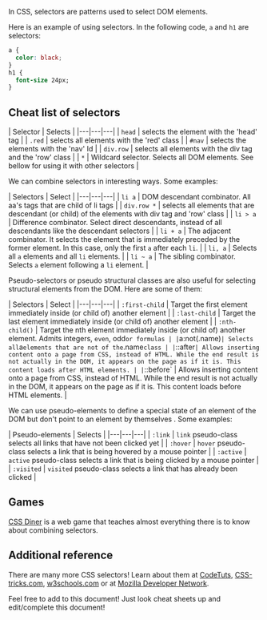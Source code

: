 In CSS, selectors are patterns used to select DOM elements.

Here is an example of using selectors. In the following code, `a` and `h1` are selectors:

```css
a {
  color: black;
}
h1 {
  font-size 24px;
}
```

## Cheat list of selectors
| Selector | Selects |
|---|---|---|
| `head` | selects the element with the 'head' tag |
| `.red` | selects all elements with the 'red' class |
| `#nav` | selects the elements with the 'nav' Id |
| `div.row` | selects all elements with the div tag and the 'row' class |
| `*` | Wildcard selector. Selects all DOM elements. See bellow for using it with other selectors |

We can combine selectors in interesting ways. Some examples:

| Selectors | Select |
|---|---|---|
| `li a` | DOM descendant combinator. All aa's tags that are child of li tags |
| `div.row *` | selects all elements that are descendant (or child) of the elements with div tag and 'row' class |
| `li > a` | Difference combinator. Select direct descendants, instead of all descendants like the descendant selectors |
| `li + a` | The adjacent combinator. It selects the element that is immediately preceded by the former element. In this case, only the first `a` after each `li`. |
| `li, a` | Selects all `a` elements and all `li` elements. |
| `li ~ a` | The sibling combinator. Selects `a` element following a `li` element. |

Pseudo-selectors or pseudo structural classes are also useful for selecting structural elements from the DOM. Here are some of them:

| Selectors | Select |
|---|---|---|
| `:first-child` | Target the first element immediately inside (or child of) another element |
| `:last-child` | Target the last element immediately inside (or child of) another element |
| `:nth-child()` |  Target the nth element immediately inside (or child of) another element. Admits integers, `even`, odd` or formulas |
| `a:not(.name)` | Selects all `a` elements that are not of the `.name` class |
| `::after` | Allows inserting content onto a page from CSS, instead of HTML. While the end result is not actually in the DOM, it appears on the page as if it is. This content loads after HTML elements. |
| `::before` | Allows inserting content onto a page from CSS, instead of HTML. While the end result is not actually in the DOM, it appears on the page as if it is. This content loads before HTML elements. |

We can use pseudo-elements to define a special state of an element of the DOM but don't point to an element by themselves . Some examples:

| Pseudo-elements | Selects |
|---|---|---|
| `:link` | `link` pseudo-class selects all links that have not been clicked yet |
| `:hover` | `hover` pseudo-class selects a link that is being hovered by a mouse pointer |
| `:active` | `active` pseudo-class selects a link that is being clicked by a mouse pointer |
| `:visited` | `visited` pseudo-class selects a link that has already been clicked |

## Games
[CSS Diner](http://flukeout.github.io) is a web game that teaches almost everything there is to know about combining selectors.

## Additional reference
There are many more CSS selectors! Learn about them at [CodeTuts](http://code.tutsplus.com/tutorials/the-30-css-selectors-you-must-memorize--net-16048), [CSS-tricks.com](https://css-tricks.com/almanac/selectors/), [w3schools.com](http://www.w3schools.com/cssref/css_selectors.asp) or at [Mozilla Developer Network](https://developer.mozilla.org/en/docs/Web/Guide/CSS/Getting_started/Selectors).

Feel free to add to this document! Just look cheat sheets up and edit/complete this document!
